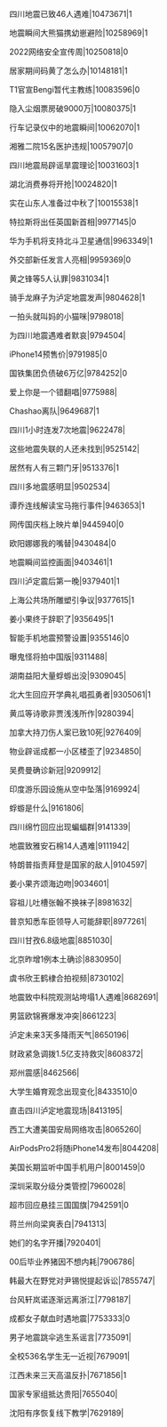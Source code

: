 四川地震已致46人遇难|10473671|1

地震瞬间大熊猫携幼崽避险|10258969|1

2022网络安全宣传周|10250818|0

居家期间码黄了怎么办|10148181|1

T1官宣Bengi暂代主教练|10083596|0

隐入尘烟票房破9000万|10080375|1

行车记录仪中的地震瞬间|10062070|1

湘雅二院15名医护违规|10057907|0

四川地震局辟谣旱震理论|10031603|1

湖北消费券将开抢|10024820|1

实在山东人准备过中秋了|10015538|1

特拉斯将出任英国新首相|9977145|0

华为手机将支持北斗卫星通信|9963349|1

外交部新任发言人亮相|9959369|0

黄之锋等5人认罪|9831034|1

骑手龙麻子为泸定地震发声|9804628|1

一拍头就叫妈的小猫咪|9798018|

为四川地震遇难者默哀|9794504|

iPhone14预售价|9791985|0

国铁集团负债破6万亿|9784252|0

爱上你是一个错翻唱|9775988|

Chashao离队|9649687|1

四川1小时连发7次地震|9622478|

这些地震失联的人还未找到|9525142|

居然有人有三颗门牙|9513376|1

四川多地震感明显|9502534|

谭乔连线解读宝马拖行事件|9463653|1

网传国庆档上映片单|9445940|0

欧阳娜娜我的嘴替|9430484|0

地震瞬间监控画面|9403461|1

四川泸定震后第一晚|9379401|1

上海公共场所雕塑引争议|9377615|1

姜小果终于辞职了|9356495|1

智能手机地震预警设置|9355146|0

曝鬼怪将拍中国版|9311488|

湖南益阳大量蜉蝣出没|9309045|

北大生回应开学典礼唱孤勇者|9305061|1

黄瓜等诗歌非贾浅浅所作|9280394|

加拿大持刀伤人案已致10死|9276409|

物业辟谣成都一小区楼歪了|9234850|

吴费曼确诊新冠|9209912|

印度游乐园设施从空中坠落|9169924|

蜉蝣是什么|9161806|

四川绵竹回应出现蝙蝠群|9141339|

地震致雅安石棉14人遇难|9111942|

特朗普指责拜登是国家的敌人|9104597|

姜小果齐颂海边吻|9034601|

容祖儿吐槽张翰不换袜子|8981632|

普京知悉车臣领导人可能辞职|8977261|

四川甘孜6.8级地震|8851030|

北京昨增1例本土确诊|8830950|

虞书欣王鹤棣合拍视频|8730102|

地震致中科院观测站垮塌1人遇难|8682691|

男篮欧锦赛爆发冲突|8661223|

泸定未来3天多降雨天气|8650196|

财政紧急调拨1.5亿支持救灾|8608372|

郑州震感|8462566|

大学生婚育观念出现变化|8433510|0

直击四川泸定地震现场|8413195|

西工大遭美国安局网络攻击|8065260|

AirPodsPro2将随iPhone14发布|8044208|

美国长期监听中国手机用户|8001459|0

深圳采取分级分类管控|7960028|

超市回应悬挂三国国旗|7942591|0

蒋兰州向梁爽表白|7941313|

她们的名字开播|7920401|

00后毕业养猪因不想内耗|7906786|

韩最大在野党对尹锡悦提起诉讼|7855747|

台风轩岚诺逐渐远离浙江|7798187|

成都女子献血时遇地震|7753333|0

男子地震跳伞逃生系谣言|7735091|

全校536名学生无一近视|7679091|

江西未来三天高温反扑|7671856|1

国家专家组抵达贵阳|7655040|

沈阳有序恢复线下教学|7629189|

